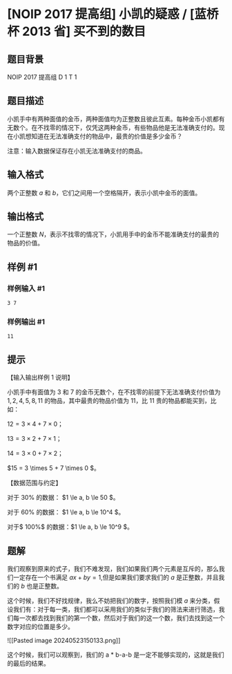 # [NOIP 2017 提高组] 小凯的疑惑 / [蓝桥杯 2013 省] 买不到的数目

## 题目背景

NOIP 2017 提高组 D 1 T 1

## 题目描述

小凯手中有两种面值的金币，两种面值均为正整数且彼此互素。每种金币小凯都有无数个。在不找零的情况下，仅凭这两种金币，有些物品他是无法准确支付的。现在小凯想知道在无法准确支付的物品中，最贵的价值是多少金币？

注意：输入数据保证存在小凯无法准确支付的商品。

## 输入格式

两个正整数 $a$ 和 $b$，它们之间用一个空格隔开，表示小凯中金币的面值。

## 输出格式

一个正整数 $N$，表示不找零的情况下，小凯用手中的金币不能准确支付的最贵的物品的价值。

## 样例 #1

### 样例输入 #1

```
3 7
```

### 样例输出 #1

```
11
```

## 提示

【输入输出样例 1 说明】

小凯手中有面值为 $3$ 和 $7$ 的金币无数个，在不找零的前提下无法准确支付价值为 $1,2,4,5,8,11$ 的物品，其中最贵的物品价值为 $11$，比 $11$ 贵的物品都能买到，比如：

$12 = 3 \times 4 + 7 \times 0$；

$13 = 3 \times 2 + 7 \times 1$；

$14 = 3 \times 0 + 7 \times 2$；

$15 = 3 \times 5 + 7 \times 0 $。


【数据范围与约定】

对于 $30\%$ 的数据： $1 \le a, b \le 50 $。

对于 $60\%$ 的数据： $1 \le a, b \le 10^4 $。

对于$ 100\%$ 的数据：$1 \le a, b \le 10^9 $。


## 题解
我们观察到原来的式子，我们不难发现，我们如果我们两个元素是互斥的，那么我们一定存在一个书满足 $ax+by=1$,但是如果我们要求我们的 $a$ 是正整数，并且我们的 $b$ 也是正整数。

这个时候，我们不好找规律，我么不妨把我们的数字，按照我们模 $a$ 来分类，假设我们有：对于每一类，我们都可以采用我们的类似于我们的筛法来进行筛选，我们每一次都去找到我们的第一个数，然后对于我们的这一个数，我们去找到这一个数字对应的位置是多少。

![[Pasted image 20240523150133.png]]

这个时候，我们可以观察到，我们的 a * b-a-b 是一定不能够实现的，这就是我们的最后的结果。

